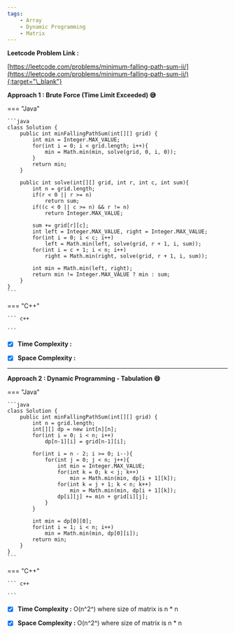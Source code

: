 ```yaml
---
tags:
    - Array
    - Dynamic Programming
    - Matrix
---
```


**Leetcode Problem Link :**

[https://leetcode.com/problems/minimum-falling-path-sum-ii/](https://leetcode.com/problems/minimum-falling-path-sum-ii/){:target="\_blank"}

**Approach 1 : Brute Force (Time Limit Exceeded) :sweat_smile:**

=== "Java"

    ```java
    class Solution {
        public int minFallingPathSum(int[][] grid) {
            int min = Integer.MAX_VALUE;
            for(int i = 0; i < grid.length; i++){
                min = Math.min(min, solve(grid, 0, i, 0));
            }
            return min;
        }

        public int solve(int[][] grid, int r, int c, int sum){
            int n = grid.length;
            if(r < 0 || r >= n)
                return sum;
            if((c < 0 || c >= n) && r != n)
                return Integer.MAX_VALUE;

            sum += grid[r][c];
            int left = Integer.MAX_VALUE, right = Integer.MAX_VALUE;
            for(int i = 0; i < c; i++)
                left = Math.min(left, solve(grid, r + 1, i, sum));
            for(int i = c + 1; i < n; i++)
                right = Math.min(right, solve(grid, r + 1, i, sum));

            int min = Math.min(left, right);
            return min != Integer.MAX_VALUE ? min : sum;
        }
    }
    ```

=== "C++"

    ``` c++

    ```

-   [x] **Time Complexity :**

-   [x] **Space Complexity :**

<hr>

**Approach 2 : Dynamic Programming - Tabulation :smile:**

=== "Java"

    ```java
    class Solution {
        public int minFallingPathSum(int[][] grid) {
            int n = grid.length;
            int[][] dp = new int[n][n];
            for(int i = 0; i < n; i++)
                dp[n-1][i] = grid[n-1][i];

            for(int i = n - 2; i >= 0; i--){
                for(int j = 0; j < n; j++){
                    int min = Integer.MAX_VALUE;
                    for(int k = 0; k < j; k++)
                        min = Math.min(min, dp[i + 1][k]);
                    for(int k = j + 1; k < n; k++)
                        min = Math.min(min, dp[i + 1][k]);
                    dp[i][j] += min + grid[i][j];
                }
            }

            int min = dp[0][0];
            for(int i = 1; i < n; i++)
                min = Math.min(min, dp[0][i]);
            return min;
        }
    }
    ```

=== "C++"

    ``` c++

    ```

-   [x] **Time Complexity :** O(n^2^) where size of matrix is n \* n

-   [x] **Space Complexity :** O(n^2^) where size of matrix is n \* n
